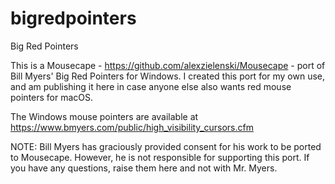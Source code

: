 # bigredpointers
Big Red Pointers

This is a Mousecape - https://github.com/alexzielenski/Mousecape - port of Bill Myers' Big Red Pointers for Windows. I created this port for my own use, and am publishing it here in case anyone else also wants red mouse pointers for macOS.

The Windows mouse pointers are available at https://www.bmyers.com/public/high_visibility_cursors.cfm

NOTE: Bill Myers has graciously provided consent for his work to be ported to Mousecape. However, he is not responsible for supporting this port. If you have any questions, raise them here and not with Mr. Myers.

